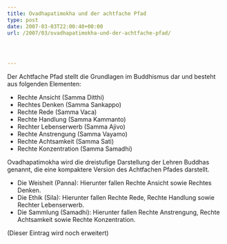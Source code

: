 ```yaml
---
title: Ovadhapatimokha und der achtfache Pfad
type: post
date: 2007-03-03T22:00:40+00:00
url: /2007/03/ovadhapatimokha-und-der-achtfache-pfad/




---
```

Der Achtfache Pfad stellt die Grundlagen im Buddhismus dar und besteht aus folgenden Elementen:

  * Rechte Ansicht (Samma Ditthi)
  * Rechtes Denken (Samma Sankappo)
  * Rechte Rede (Samma Vaca)
  * Rechte Handlung (Samma Kammanto)
  * Rechter Lebenserwerb (Samma Ajivo)
  * Rechte Anstrengung (Samma Vayamo)
  * Rechte Achtsamkeit (Samma Sati)
  * Rechte Konzentration (Samma Samadhi)

Ovadhapatimokha wird die dreistufige Darstellung der Lehren Buddhas genannt, die eine kompaktere Version des Achtfachen Pfades darstellt.

  * Die Weisheit (Panna): Hierunter fallen Rechte Ansicht sowie Rechtes Denken.
  * Die Ethik (Sila): Hierunter fallen Rechte Rede, Rechte Handlung sowie Rechter Lebens­erwerb.
  * Die Sammlung (Samadhi): Hierunter fallen Rechte Anstrengung, Rechte Achtsamkeit sowie Rechte Konzentration.

(Dieser Eintrag wird noch erweitert)

